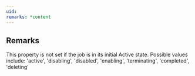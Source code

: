 ```yaml
---
uid: 
remarks: *content
---
```

## Remarks  
 This property is not set if the job is in its initial Active             state. Possible values include: 'active', 'disabling',             'disabled', 'enabling', 'terminating', 'completed', 'deleting'